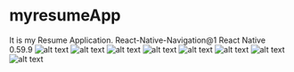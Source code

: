 # myresumeApp
It is my Resume Application.
React-Native-Navigation@1
React Native 0.59.9
![alt text](https://github.com/babarbahadur/myresumeApp/blob/master/screenshot/1.PNG)
![alt text](https://github.com/babarbahadur/myresumeApp/blob/master/screenshot/2.PNG)
![alt text](https://github.com/babarbahadur/myresumeApp/blob/master/screenshot/3.PNG)
![alt text](https://github.com/babarbahadur/myresumeApp/blob/master/screenshot/4.PNG)
![alt text](https://github.com/babarbahadur/myresumeApp/blob/master/screenshot/5.PNG)
![alt text](https://github.com/babarbahadur/myresumeApp/blob/master/screenshot/6.PNG)
![alt text](https://github.com/babarbahadur/myresumeApp/blob/master/screenshot/7.PNG)
![alt text](https://github.com/babarbahadur/myresumeApp/blob/master/screenshot/8.PNG)









